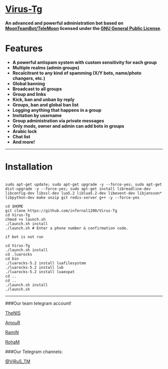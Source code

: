 # [Virus-Tg](https://telegram.me/we_are_virus_tm)

**An advanced and powerful administration bot based on [MoonTeamBot/TeleMoon](https://github.com/MoonTeamBot/TeleMoon) licensed under the [GNU General Public License](https://github.com/MoonTeamBot/TeleMoon/blob/master/LICENSE)**.
# Features

* **A powerful antispam system with custom sensitivity for each group**
* **Multiple realms (admin groups)**
* **Recalcitrant to any kind of spamming (X/Y bots, name/photo changers, etc.)**
* **Global banning**
* **Broadcast to all groups**
* **Group and  links**
* **Kick, ban and unban by reply**
* **Groups, ban and global ban list**
* **Logging anything that happens in a group**
* **Invitation by username**
* **Group administration via private messages**
* **Only mods, owner and admin can add bots in groups**
* **Arabic lock**
* **Chat list**
* **And more!**


* * *


# Installation
```

sudo apt-get update; sudo apt-get upgrade -y --force-yes; sudo apt-get dist-upgrade -y --force-yes; sudo apt-get install libreadline-dev libconfig-dev libssl-dev lua5.2 liblua5.2-dev libevent-dev libjansson* libpython-dev make unzip git redis-server g++ -y --force-yes

cd $HOME
git clone https://github.com/infernal1200/Virus-Tg
cd Virus-Tg
chmod +x launch.sh
./launch.sh install
./launch.sh # Enter a phone number & confirmation code.

if bot is not run

cd Virus-Tg
./launch.sh install
cd .luarocks
cd bin 
./luarocks-5.2 install luafilesystem
./luarocks-5.2 install lub
./luarocks-5.2 install luaexpat
cd ..
cd ..
./launch.sh install
./launch.sh
```

* * *

###Our team telegram account!

[TheNIS](https://telegram.me/Dev_telegram)

[AmouR](https://telegram.me/MR_vViruSs)

[RamiN](https://telegram.me/wil3on)

[RohaM](https://telegram.meRoham_cntct_samin)

###Our Telegram channels:

[@ViRuS_TM](https://telegram.me/ViRuS_TM)

